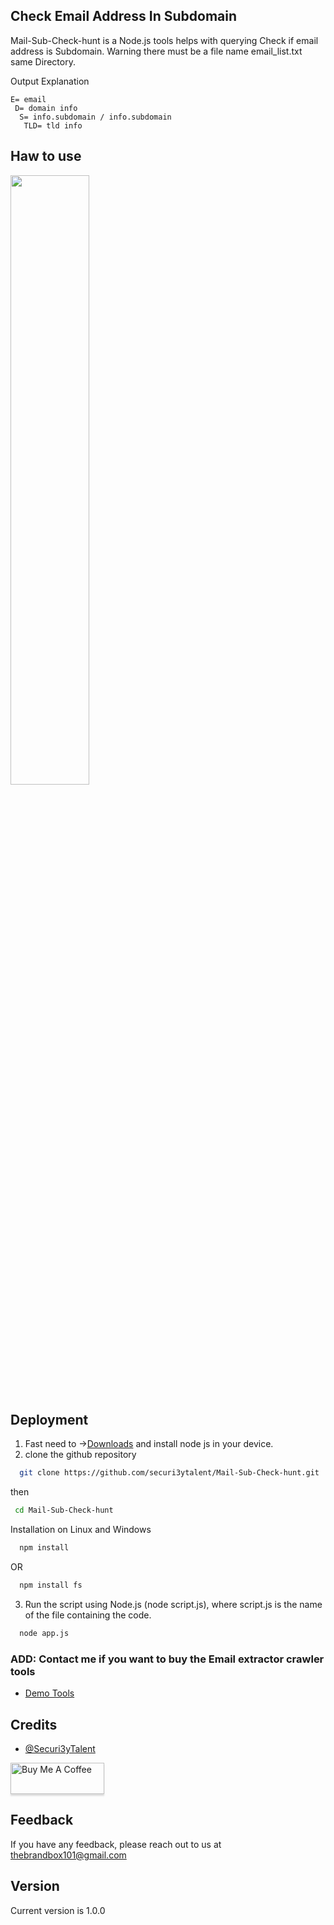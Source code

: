 
##  Check Email Address In Subdomain 

Mail-Sub-Check-hunt is a  Node.js tools helps with querying Check if email address is Subdomain. Warning there must be a file name email_list.txt same Directory. 

Output Explanation
```
E= email
 D= domain info
  S= info.subdomain / info.subdomain
   TLD= tld info
```
## Haw to use
[<img src="https://github.com/devmehedi101/acunetix-13-kali-linux/blob/main/devmehedi101.gif" width="50%">](https://youtu.be/Ra_aVsazefc "Now in Android: 55")
## Deployment
1. Fast need to →[Downloads](https://nodejs.org/en) and install node js in your device.
2. clone the github repository
```bash
  git clone https://github.com/securi3ytalent/Mail-Sub-Check-hunt.git
```
then
 ```bash
  cd Mail-Sub-Check-hunt
```
Installation on Linux and Windows
```bash
  npm install
```
OR
```bash
  npm install fs
```
3. Run the script using Node.js (node script.js), where script.js is the name of the file containing the code.
```bash
  node app.js
```
### ADD: Contact me if you want to buy the Email extractor crawler  tools
- [Demo Tools](https://youtu.be/gtPwoFu61YM?si=NB2SH4VnzEPAELj4)

## Credits
- [@Securi3yTalent](https://twitter.com/Securi3yTalent)

<a href="https://www.buymeacoffee.com/securitytalent" target="_blank"><img src="https://www.buymeacoffee.com/assets/img/custom_images/orange_img.png" alt="Buy Me A Coffee" style="height: 50px !important;width: 150px !important;box-shadow: 0px 3px 2px 0px rgba(190, 190, 190, 0.5) !important;-webkit-box-shadow: 0px 3px 2px 0px rgba(190, 190, 190, 0.5) !important;" ></a>

## Feedback
If you have any feedback, please reach out to us at thebrandbox101@gmail.com

## Version
Current version is 1.0.0
